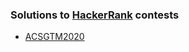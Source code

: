 ### Solutions to [HackerRank](https://www.hackerrank.com/) contests

 * [ACSGTM2020](https://www.hackerrank.com/contests/acsgtm2020/challenges)
